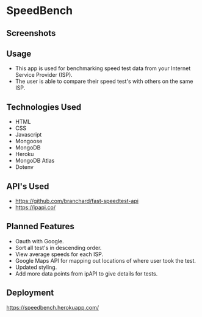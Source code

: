 # SpeedBench

## Screenshots

## Usage

- This app is used for benchmarking speed test data from your Internet Service Provider (ISP).
- The user is able to compare their speed test's with others on the same ISP.

## Technologies Used

- HTML
- CSS
- Javascript
- Mongoose
- MongoDB
- Heroku
- MongoDB Atlas
- Dotenv

## API's Used

- https://github.com/branchard/fast-speedtest-api
- https://ipapi.co/

## Planned Features

- Oauth with Google.
- Sort all test's in descending order.
- View average speeds for each ISP.
- Google Maps API for mapping out locations of where user took the test.
- Updated styling.
- Add more data points from ipAPI to give details for tests.

## Deployment

https://speedbench.herokuapp.com/
